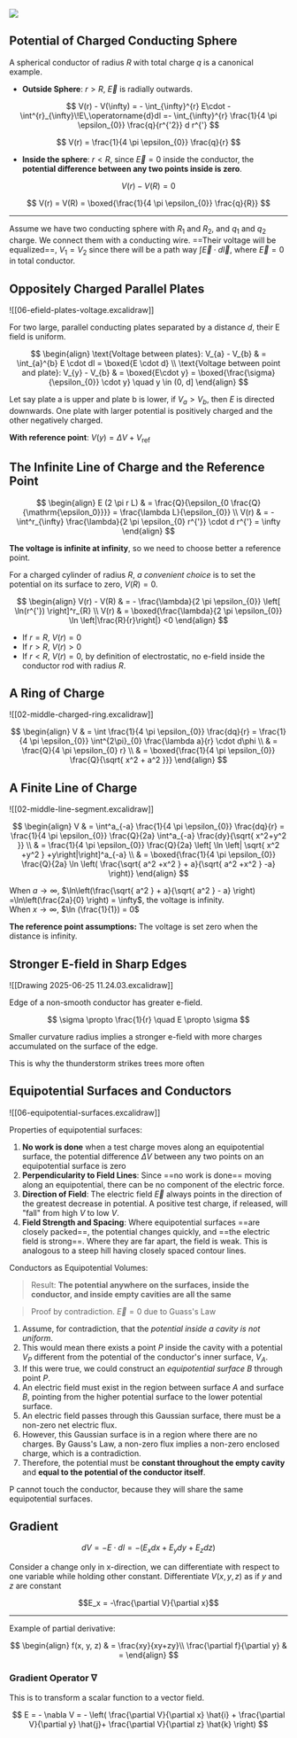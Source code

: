 ![](https://www.youtube.com/watch?v=4QvsNAnuLUw)

## Potential of Charged Conducting Sphere

A spherical conductor of radius $R$ with total charge $q$ is a canonical example.

- **Outside Sphere**: $r > R$, $\vec{E}$ is radially outwards.

$$
V(r) - V(\infty) = - \int_{\infty}^{r} E\cdot  -\int^{r}_{\infty}\!E\,\operatorname{d}dl =- \int_{\infty}^{r} \frac{1}{4 \pi \epsilon_{0}} \frac{q}{r^{'2}} d r^{'}
$$

$$
V(r) = \frac{1}{4 \pi \epsilon_{0}} \frac{q}{r}
$$

- **Inside the sphere**: $r < R$, since $\vec{E} = 0$ inside the conductor, the **potential difference between any two points inside is zero**.

$$
V(r) - V(R) = 0
$$

$$
V(r) = V(R) = \boxed{\frac{1}{4 \pi \epsilon_{0}} \frac{q}{R}}
$$

---

Assume we have two conducting sphere with $R_{1}$ and $R_{2}$, and $q_{1}$ and $q_{2}$ charge. We connect them with a conducting wire. ==Their voltage will be equalized==, $V_{1} = V_{2}$ since there will be a path way $\int \vec{E} \cdot d \vec{l}$, where $\vec{E} = 0$ in total conductor.

## Oppositely Charged Parallel Plates

![[06-efield-plates-voltage.excalidraw]]

For two large, parallel conducting plates separated by a distance $d$, their E field is uniform.

$$
\begin{align}
\text{Voltage between plates}: V_{a} - V_{b}  & = \int_{a}^{b} E \cdot dl = \boxed{E \cdot d} \\
\text{Voltage between point and plate}: V_{y} - V_{b}  & = \boxed{E\cdot y} = \boxed{\frac{\sigma}{\epsilon_{0}} \cdot y} \quad y \in (0, d]
\end{align}
$$

Let say plate a is upper and plate b is lower, if $V_{a} > V_{b}$, then $E$ is directed downwards. One plate with larger potential is positively charged and the other negatively charged.

**With reference point**: $V(y) = \Delta V + V_{\text{ref}}$

## The Infinite Line of Charge and the Reference Point

$$
\begin{align}
E  (2 \pi r L)  & = \frac{Q}{\epsilon_{0 \frac{Q}{\mathrm{\epsilon_0}}}} = \frac{\lambda L}{\epsilon_{0}} \\
V(r)  & = - \int^r_{\infty} \frac{\lambda}{2 \pi \epsilon_{0} r^{'}} \cdot d r^{'} = \infty
\end{align}
$$

**The voltage is infinite at infinity**, so we need to choose better a reference point.

For a charged cylinder of radius $R$, *a convenient choice* is to set the potential on its surface to zero, $V(R) =0$.

$$
\begin{align}
V(r) - V(R)  & = - \frac{\lambda}{2 \pi \epsilon_{0}} \left[ \ln(r^{'}) \right]^r_{R} \\
V(r) & = \boxed{\frac{\lambda}{2 \pi \epsilon_{0}} \ln \left|\frac{R}{r}\right|} <0
\end{align}
$$

- If $r= R$, $V(r) = 0$
- If $r > R$, $V(r) > 0$
- If $r < R$, $V(r) = 0$, by definition of electrostatic, no e-field inside the conductor rod with radius $R$.

## A Ring of Charge

![[02-middle-charged-ring.excalidraw]]

$$
\begin{align}
V  & = \int \frac{1}{4 \pi \epsilon_{0}} \frac{dq}{r} = \frac{1}{4 \pi \epsilon_{0}} \int^{2\pi}_{0} \frac{\lambda a}{r} \cdot d\phi \\
 & = \frac{Q}{4 \pi \epsilon_{0} r} \\
 & = \boxed{\frac{1}{4 \pi \epsilon_{0}} \frac{Q}{\sqrt{ x^2 + a^2 }}}
\end{align}
$$

## A Finite Line of Charge

![[02-middle-line-segment.excalidraw]]

$$
\begin{align}
V & = \int^a_{-a} \frac{1}{4 \pi \epsilon_{0}} \frac{dq}{r} = \frac{1}{4 \pi \epsilon_{0}} \frac{Q}{2a} \int^a_{-a} \frac{dy}{\sqrt{ x^2+y^2 }} \\
 & = \frac{1}{4 \pi \epsilon_{0}} \frac{Q}{2a} \left[ \ln \left| \sqrt{ x^2 +y^2 } +y\right|\right]^a_{-a} \\
 & = \boxed{\frac{1}{4 \pi \epsilon_{0}} \frac{Q}{2a} \ln \left( \frac{\sqrt{ a^2 +x^2 } + a}{\sqrt{ a^2 +x^2 } -a} \right)}
\end{align}
$$

When $a \to \infty$, $\ln\left(\frac{\sqrt{ a^2 } + a}{\sqrt{ a^2 } - a} \right) =\ln\left(\frac{2a}{0} \right) = \infty$, the voltage is infinity.  
When $x \to \infty$, $\ln (\frac{1}{1}) = 0$

**The reference point assumptions:** The voltage is set zero when the distance is infinity.

## Stronger E-field in Sharp Edges

![[Drawing 2025-06-25 11.24.03.excalidraw]]

Edge of a non-smooth conductor has greater e-field.

$$
\sigma \propto \frac{1}{r} \quad E \propto \sigma
$$

Smaller curvature radius implies a stronger e-field with more charges accumulated on the surface of the edge.

This is why the thunderstorm strikes trees more often

## Equipotential Surfaces and Conductors

![[06-equipotential-surfaces.excalidraw]]

Properties of equipotential surfaces:

1. **No work is done** when a test charge moves along an equipotential surface, the potential difference $\Delta V$ between any two points on an equipotential surface is zero
2. **Perpendicularity to Field Lines**: Since ==no work is done== moving along an equipotential, there can be no component of the electric force.
3. **Direction of Field**: The electric field $\vec{E}$ always points in the direction of the greatest decrease in potential. A positive test charge, if released, will "fall" from high $V$ to low $V$.
4. **Field Strength and Spacing**: Where equipotential surfaces ==are closely packed==, the potential changes quickly, and ==the electric field is strong==. Where they are far apart, the field is weak. This is analogous to a steep hill having closely spaced contour lines.

Conductors as Equipotential Volumes:

> Result: **The potential anywhere on the surfaces, inside the conductor, and inside empty cavities are all the same**

> Proof by contradiction. $\vec{E} = 0$ due to Guass's Law

1. Assume, for contradiction, that the *potential inside a cavity is not uniform*.
2. This would mean there exists a point $P$ inside the cavity with a potential $V_P$ different from the potential of the conductor's inner surface, $V_A$.
3. If this were true, we could construct an *equipotential surface* $B$ through point $P$.
4. An electric field must exist in the region between surface $A$ and surface $B$, pointing from the higher potential surface to the lower potential surface.
5. An electric field passes through this Gaussian surface, there must be a non-zero net electric flux.
6. However, this Gaussian surface is in a region where there are no charges. By Gauss's Law, a non-zero flux implies a non-zero enclosed charge, which is a contradiction.
7. Therefore, the potential must be **constant throughout the empty cavity** and **equal to the potential of the conductor itself**.

P cannot touch the conductor, because they will share the same equipotential surfaces.

## Gradient

$$
dV = - E \cdot dl = - (E_{x} dx + E_{y} dy + E_{z} dz)
$$

Consider a change only in x-direction, we can differentiate with respect to one variable while holding other constant. Differentiate $V(x,y,z)$ as if $y$ and $z$ are constant

$$E_x = -\frac{\partial V}{\partial x}$$

---

Example of partial derivative:

$$
\begin{align}
f(x, y, z)  & = \frac{xy}{xy+zy}\\
\frac{\partial f}{\partial y}  & = 
\end{align}
$$

### Gradient Operator $\nabla$

This is to transform a scalar function to a vector field.

$$
E = - \nabla V = - \left( \frac{\partial V}{\partial x} \hat{i} + \frac{\partial V}{\partial y} \hat{j}+ \frac{\partial V}{\partial z} \hat{k} \right)
$$
